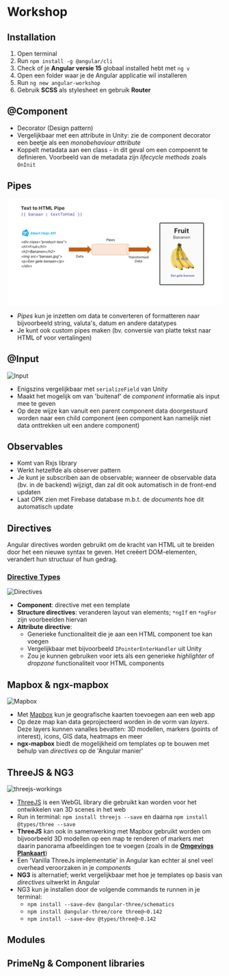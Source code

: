 ﻿# Workshop

## Installation

1. Open terminal
2. Run `npm install -g @angular/cli`
3. Check of je **Angular versie 15** globaal installed hebt met `ng v`
4. Open een folder waar je de Angular applicatie wil installeren
5. Run `ng new angular-workshop`
6. Gebruik **SCSS** als stylesheet en gebruik **Router**

## @Component

- Decorator (Design pattern)
- Vergelijkbaar met een attribute in Unity: zie de component decorator een beetje als een *monobehaviour attribute*
- Koppelt metadata aan een class - in dit geval om een compoennt te definieren. Voorbeeld van de metadata zijn *lifecycle methods* zoals `OnInit`

## Pipes

![Pipe](angular-workshop/src/assets/images/pipe.png)

- *Pipes* kun je inzetten om data te converteren of formatteren naar bijvoorbeeld string, valuta's, datum en andere datatypes
- Je kunt ook custom pipes maken (bv. conversie van platte tekst naar HTML of voor vertalingen)

## @Input

![Input](https://angular.io/generated/images/guide/inputs-outputs/input.svg)

- Enigszins vergelijkbaar met `serializeField` van Unity
- Maakt het mogelijk om van 'buitenaf' de *component* informatie als input mee te geven
- Op deze wijze kan vanuit een parent component data doorgestuurd worden naar een child component (een component kan namelijk niet data onttrekken uit een andere component)

## Observables

- Komt van Rxjs library
- Werkt hetzelfde als observer pattern
- Je kunt je subscriben aan de observable; wanneer de observable data (bv. in de backend) wijzigt, dan zal dit ook automatisch in de front-end updaten
- Laat OPK zien met Firebase database m.b.t. de *documents* hoe dit automatisch update

## Directives

Angular directives worden gebruikt om de kracht van HTML uit te breiden door het een nieuwe syntax te geven. Het creëert DOM-elementen, verandert hun structuur of hun gedrag.

### [Directive Types](https://medium.com/@tanvishah1409/beginner-in-angular-types-of-angular-directives-f5171e6bfdce)

![Directives](https://miro.medium.com/max/640/1*2EJVQKbLNmncFX2L0lLKyw.webp)

- **Component**: directive met een template
- **Structure directives**: veranderen layout van elements; `*ngIf` en `*ngFor` zijn voorbeelden hiervan
- **Attribute directive**:
  - Generieke functionaliteit die je aan een HTML component toe kan voegen
  - Vergelijkbaar met bijvoorbeeld `IPointerEnterHandler` uit Unity
  - Zou je kunnen gebruiken voor iets als een generieke *highlighter* of *dropzone* functionaliteit voor HTML components

## Mapbox & ngx-mapbox

![Mapbox](https://miro.medium.com/max/1200/0*wPnlK6YeSQqnhKlS.png)

- Met [Mapbox](https://docs.mapbox.com/mapbox-gl-js/example/) kun je geografische kaarten toevoegen aan een web app
- Op deze map kan data geprojecteerd worden in de vorm van *layers*. Deze layers kunnen vanalles bevatten: 3D modellen, markers (points of interest), icons, GIS data, heatmaps en meer
- **ngx-mapbox** biedt de mogelijkheid om templates op te bouwen met behulp van *directives* op de 'Angular manier'

## ThreeJS & NG3

![threejs-workings](https://miro.medium.com/max/640/1*-3GSmN2TNp58ForQJDe0eQ.webp)

- [ThreeJS](https://threejs.org/) is een WebGL library die gebruikt kan worden voor het ontwikkelen van 3D scenes in het web
- Run in terminal: `npm install threejs --save` en daarna `npm install @types/three --save`
- **ThreeJS** kan ook in samenwerking met Mapbox gebruikt worden om bijvoorbeeld 3D modellen op een map te renderen of markers met daarin panorama afbeeldingen toe te voegen (zoals in de **[Omgevings Plankaart](https://producten.movares-visuals.nl/3D_Webportaal)**)
- Een 'Vanilla ThreeJs implementatie' in Angular kan echter al snel veel overhead veroorzaken in je *components*
- **NG3** is alternatief; werkt vergelijkbaar met hoe je templates op basis van *directives* uitwerkt in Angular
- NG3 kun je installen door de volgende commands te runnen in je terminal:
  - `npm install --save-dev @angular-three/schematics`
  - `npm install @angular-three/core three@~0.142`
  - `npm install --save-dev @types/three@~0.142`

## Modules

## PrimeNg & Component libraries
